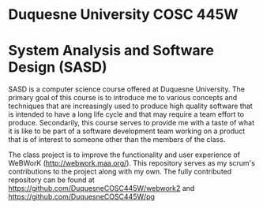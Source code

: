 # Duquesne University COSC 445W
# System Analysis and Software Design (SASD)

SASD is a computer science course offered at Duquesne University. The primary goal of this course
is to introduce me to various concepts and techniques that are increasingly used to produce high
quality software that is intended to have a long life cycle and that may require a team effort to 
produce. Secondarily, this course serves to provide me with a taste of what it is like to be
part of a software development team working on a product that is of interest to someone other
than the members of the class. 

The class project is to improve the functionality and user experience of WeBWorK (http://webwork.maa.org/).
This repository serves as my scrum's contributions to the project along with my own. The fully contributed 
repository can be found at https://github.com/DuquesneCOSC445W/webwork2 and https://github.com/DuquesneCOSC445W/pg
